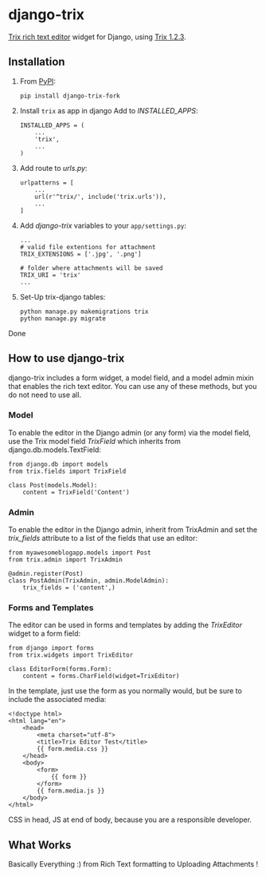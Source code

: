 django-trix
===========

[Trix rich text editor](http://trix-editor.org) widget for Django, using
[Trix 1.2.3](https://github.com/basecamp/trix/releases/tag/1.2.3).

Installation
------------

1. From [PyPI](https://pypi.org/project/django-trix-fork/):

    `pip install django-trix-fork`

2. Install `trix` as app in django Add to *INSTALLED\_APPS*:

    ```
   INSTALLED_APPS = (
        ...
        'trix',
        ...
    )
   ```

3. Add route to *urls.py*:

    ```
    urlpatterns = [
        ...
        url(r'^trix/', include('trix.urls')),
        ...
    ]
   ```

4. Add *django-trix* variables to your `app/settings.py`:
    ```
    ...
    # valid file extentions for attachment 
    TRIX_EXTENSIONS = ['.jpg', '.png'] 

    # folder where attachments will be saved
    TRIX_URI = 'trix' 
    ...
    ```

5. Set-Up trix-django tables:
    ```shell script
    python manage.py makemigrations trix
    python manage.py migrate
   ```
 Done

How to use django-trix
-----------------

django-trix includes a form widget, a model field, and a model admin
mixin that enables the rich text editor. You can use any of these
methods, but you do not need to use all.

### Model

To enable the editor in the Django admin (or any form) via the model
field, use the Trix model field *TrixField* which inherits from
django.db.models.TextField:

    from django.db import models
    from trix.fields import TrixField

    class Post(models.Model):
        content = TrixField('Content')

### Admin

To enable the editor in the Django admin, inherit from TrixAdmin and set
the *trix\_fields* attribute to a list of the fields that use an editor:

    from myawesomeblogapp.models import Post
    from trix.admin import TrixAdmin

    @admin.register(Post)
    class PostAdmin(TrixAdmin, admin.ModelAdmin):
        trix_fields = ('content',)

### Forms and Templates

The editor can be used in forms and templates by adding the *TrixEditor*
widget to a form field:

    from django import forms
    from trix.widgets import TrixEditor

    class EditorForm(forms.Form):
        content = forms.CharField(widget=TrixEditor)

In the template, just use the form as you normally would, but be sure to
include the associated media:

    <!doctype html>
    <html lang="en">
        <head>
            <meta charset="utf-8">
            <title>Trix Editor Test</title>
            {{ form.media.css }}
        </head>
        <body>
            <form>
                {{ form }}
            </form>
            {{ form.media.js }}
        </body>
    </html>

CSS in head, JS at end of body, because you are a responsible developer.


What Works
------------
Basically Everything :) from Rich Text formatting to Uploading Attachments  !
